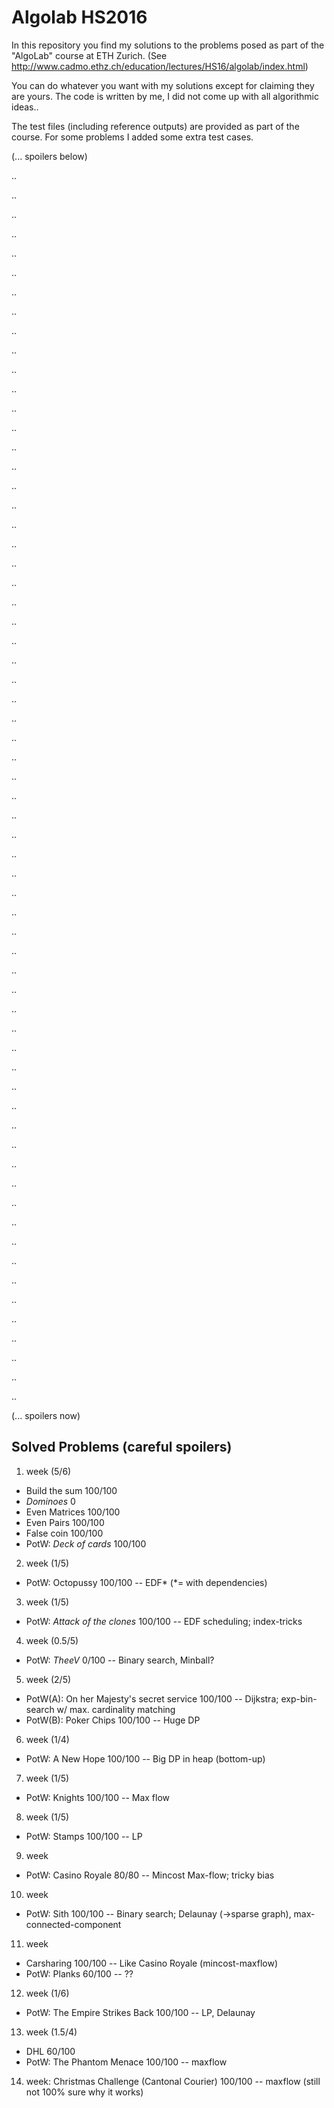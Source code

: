 # Algolab HS2016
In this repository you find my solutions to the problems posed as part of the "AlgoLab" course at ETH Zurich.
(See http://www.cadmo.ethz.ch/education/lectures/HS16/algolab/index.html)

You can do whatever you want with my solutions except for claiming they are yours.
The code is written by me, I did not come up with all algorithmic ideas..

The test files (including reference outputs) are provided as part of the course. For some problems I added some extra test cases.

(... spoilers below)

..

..

..

..

..

..

..

..

..

..

..

..

..

..

..

..

..

..

..

..

..

..

..

..

..

..

..

..

..

..

..

..

..

..

..

..

..

..

..

..

..

..

..

..

..

..

..

..

..

..

..

..

..

..

..

..

..

..

..

..

..

..

..

..

(... spoilers now)

## Solved Problems (careful spoilers)

1. week (5/6)
  * Build the sum 100/100
  * *Dominoes* 0
  * Even Matrices 100/100
  * Even Pairs 100/100
  * False coin 100/100
  * PotW: *Deck of cards* 100/100
2. week (1/5)
  * PotW: Octopussy 100/100 -- EDF* (*= with dependencies)
3. week (1/5)
  * PotW: *Attack of the clones* 100/100 -- EDF scheduling; index-tricks
4. week (0.5/5)
  * PotW: *TheeV* 0/100 -- Binary search, Minball?
5. week (2/5)
  * PotW(A): On her Majesty's secret service 100/100 -- Dijkstra; exp-bin-search w/ max. cardinality matching
  * PotW(B): Poker Chips 100/100 -- Huge DP
6. week (1/4)
  * PotW: A New Hope 100/100 -- Big DP in heap (bottom-up)
7. week (1/5)
  * PotW: Knights 100/100 -- Max flow
8. week (1/5)
  * PotW: Stamps 100/100 -- LP
9. week
  * PotW: Casino Royale 80/80 -- Mincost Max-flow; tricky bias
10. week
  * PotW: Sith 100/100 -- Binary search; Delaunay (->sparse graph), max-connected-component
11. week
  * Carsharing 100/100 -- Like Casino Royale (mincost-maxflow)
  * PotW: Planks 60/100 -- ??
12. week (1/6)
  * PotW: The Empire Strikes Back 100/100 -- LP, Delaunay
13. week (1.5/4)
  * DHL 60/100
  * PotW: The Phantom Menace 100/100 -- maxflow
14. week: Christmas Challenge (Cantonal Courier) 100/100 -- maxflow (still not 100% sure why it works)




